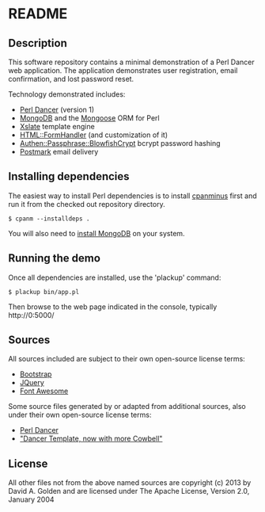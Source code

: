 # README

## Description

This software repository contains a minimal demonstration of a Perl Dancer web
application.  The application demonstrates user registration, email
confirmation, and lost password reset.

Technology demonstrated includes:

* [Perl Dancer](http://perldancer.org) (version 1)
* [MongoDB](http://www.mongodb.org/) and the [Mongoose](http://p3rl.org/Mongoose) ORM for Perl
* [Xslate](http://xslate.org/) template engine
* [HTML::FormHandler](http://p3rl.org/HTML::FormHandler) (and customization of it)
* [Authen::Passphrase::BlowfishCrypt](http://p3rl.org/Authen::Passphrase::BlowfishCrypt) bcrypt password hashing
* [Postmark](http://postmarkapp.com/) email delivery

## Installing dependencies

The easiest way to install Perl dependencies is to install
[cpanminus](http://p3rl.org/App::cpanminus) first and run it from the checked
out repository directory.

    $ cpanm --installdeps .

You will also need to [install MongoDB](http://docs.mongodb.org/manual/installation/) on your
system.

## Running the demo

Once all dependencies are installed, use the 'plackup' command:

    $ plackup bin/app.pl

Then browse to the web page indicated in the console, typically http://0:5000/

## Sources

All sources included are subject to their own open-source license terms:

* [Bootstrap](http://twitter.github.com/bootstrap/index.html)
* [JQuery](http://jquery.com/)
* [Font Awesome](http://fortawesome.github.com/Font-Awesome/)

Some source files generated by or adapted from additional sources, also under
their own open-source license terms:

* [Perl Dancer](http://perldancer.org/)
* ["Dancer Template, now with more Cowbell"](https://github.com/agordon/dancer_bootstrap_fontawesome_template)

## License

All other files not from the above named sources are copyright (c) 2013 by David A. Golden and
are licensed under The Apache License, Version 2.0, January 2004
